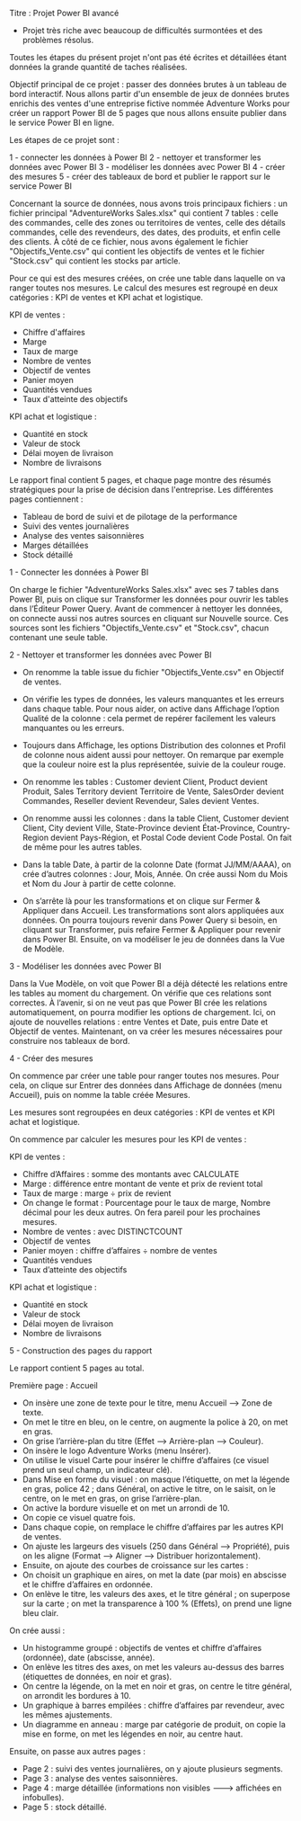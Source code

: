 Titre : Projet Power BI avancé

* Projet très riche avec beaucoup de difficultés surmontées et des problèmes résolus.

Toutes les étapes du présent projet n'ont pas été écrites et détaillées étant données la grande quantité de taches réalisées.

Objectif principal de ce projet : passer des données brutes à un tableau de bord interactif. Nous allons partir d'un ensemble de jeux de données brutes enrichis des ventes d'une entreprise fictive nommée Adventure Works pour créer un rapport Power BI de 5 pages que nous allons ensuite publier dans le service Power BI en ligne.

Les étapes de ce projet sont :

1 - connecter les données à Power BI
2 - nettoyer et transformer les données avec Power BI
3 - modéliser les données avec Power BI
4 - créer des mesures
5 - créer des tableaux de bord et publier le rapport sur le service Power BI

Concernant la source de données, nous avons trois principaux fichiers : un fichier principal "AdventureWorks Sales.xlsx" qui contient 7 tables : celle des commandes, celle des zones ou territoires de ventes, celle des détails commandes, celle des revendeurs, des dates, des produits, et enfin celle des clients. À côté de ce fichier, nous avons également le fichier "Objectifs_Vente.csv" qui contient les objectifs de ventes et le fichier "Stock.csv" qui contient les stocks par article.

Pour ce qui est des mesures créées, on crée une table dans laquelle on va ranger toutes nos mesures.
Le calcul des mesures est regroupé en deux catégories : KPI de ventes et KPI achat et logistique.

KPI de ventes :

- Chiffre d'affaires
- Marge
- Taux de marge
- Nombre de ventes
- Objectif de ventes
- Panier moyen
- Quantités vendues
- Taux d'atteinte des objectifs

KPI achat et logistique :

- Quantité en stock
- Valeur de stock
- Délai moyen de livraison
- Nombre de livraisons

Le rapport final contient 5 pages, et chaque page montre des résumés stratégiques pour la prise de décision dans l'entreprise. Les différentes pages contiennent :

- Tableau de bord de suivi et de pilotage de la performance
- Suivi des ventes journalières
- Analyse des ventes saisonnières
- Marges détaillées
- Stock détaillé


1 - Connecter les données à Power BI

On charge le fichier "AdventureWorks Sales.xlsx" avec ses 7 tables dans Power BI, puis on clique sur Transformer les données pour ouvrir les tables dans l’Éditeur Power Query.
Avant de commencer à nettoyer les données, on connecte aussi nos autres sources en cliquant sur Nouvelle source. Ces sources sont les fichiers "Objectifs_Vente.csv" et "Stock.csv", chacun contenant une seule table.

2 - Nettoyer et transformer les données avec Power BI

- On renomme la table issue du fichier "Objectifs_Vente.csv" en Objectif de ventes.

- On vérifie les types de données, les valeurs manquantes et les erreurs dans chaque table. Pour nous aider, on active dans Affichage l’option Qualité de la colonne : cela permet de repérer facilement les valeurs manquantes ou les erreurs.

- Toujours dans Affichage, les options Distribution des colonnes et Profil de colonne nous aident aussi pour nettoyer. On remarque par exemple que la couleur noire est la plus représentée, suivie de la couleur rouge.

- On renomme les tables : Customer devient Client, Product devient Produit, Sales Territory devient Territoire de Vente, SalesOrder devient Commandes, Reseller devient Revendeur, Sales devient Ventes.

- On renomme aussi les colonnes : dans la table Client, Customer devient Client, City devient Ville, State-Province devient État-Province, Country-Region devient Pays-Région, et Postal Code devient Code Postal. On fait de même pour les autres tables.

- Dans la table Date, à partir de la colonne Date (format JJ/MM/AAAA), on crée d’autres colonnes : Jour, Mois, Année. On crée aussi Nom du Mois et Nom du Jour à partir de cette colonne.

- On s’arrête là pour les transformations et on clique sur Fermer & Appliquer dans Accueil. Les transformations sont alors appliquées aux données. On pourra toujours revenir dans Power Query si besoin, en cliquant sur Transformer, puis refaire Fermer & Appliquer pour revenir dans Power BI.
Ensuite, on va modéliser le jeu de données dans la Vue de Modèle.

3 - Modéliser les données avec Power BI

Dans la Vue Modèle, on voit que Power BI a déjà détecté les relations entre les tables au moment du chargement. On vérifie que ces relations sont correctes.
À l’avenir, si on ne veut pas que Power BI crée les relations automatiquement, on pourra modifier les options de chargement.
Ici, on ajoute de nouvelles relations : entre Ventes et Date, puis entre Date et Objectif de ventes.
Maintenant, on va créer les mesures nécessaires pour construire nos tableaux de bord.

4 - Créer des mesures

On commence par créer une table pour ranger toutes nos mesures. Pour cela, on clique sur Entrer des données dans Affichage de données (menu Accueil), puis on nomme la table créée Mesures.

Les mesures sont regroupées en deux catégories : KPI de ventes et KPI achat et logistique.

On commence par calculer les mesures pour les KPI de ventes :

KPI de ventes :

- Chiffre d’Affaires : somme des montants avec CALCULATE
- Marge : différence entre montant de vente et prix de revient total
- Taux de marge : marge ÷ prix de revient
- On change le format : Pourcentage pour le taux de marge, Nombre décimal pour les deux autres. On fera pareil pour les prochaines mesures.
- Nombre de ventes : avec DISTINCTCOUNT
- Objectif de ventes
- Panier moyen : chiffre d’affaires ÷ nombre de ventes
- Quantités vendues
- Taux d’atteinte des objectifs

KPI achat et logistique :

- Quantité en stock
- Valeur de stock
- Délai moyen de livraison
- Nombre de livraisons

5 - Construction des pages du rapport

Le rapport contient 5 pages au total.

Première page : Accueil

- On insère une zone de texte pour le titre, menu Accueil --> Zone de texte.
- On met le titre en bleu, on le centre, on augmente la police à 20, on met en gras.
- On grise l’arrière-plan du titre (Effet --> Arrière-plan --> Couleur).
- On insère le logo Adventure Works (menu Insérer).
- On utilise le visuel Carte pour insérer le chiffre d’affaires (ce visuel prend un seul champ, un indicateur clé).
- Dans Mise en forme du visuel : on masque l’étiquette, on met la légende en gras, police 42 ; dans Général, on active le titre, on le saisit, on le centre, on le met en gras, on grise l’arrière-plan.
- On active la bordure visuelle et on met un arrondi de 10.
- On copie ce visuel quatre fois.
- Dans chaque copie, on remplace le chiffre d’affaires par les autres KPI de ventes.
- On ajuste les largeurs des visuels (250 dans Général --> Propriété), puis on les aligne (Format --> Aligner --> Distribuer horizontalement).
- Ensuite, on ajoute des courbes de croissance sur les cartes :
- On choisit un graphique en aires, on met la date (par mois) en abscisse et le chiffre d’affaires en ordonnée.
- On enlève le titre, les valeurs des axes, et le titre général ; on superpose sur la carte ; on met la transparence à 100 % (Effets), on prend une ligne bleu clair.

On crée aussi :

- Un histogramme groupé : objectifs de ventes et chiffre d’affaires (ordonnée), date (abscisse, année).
- On enlève les titres des axes, on met les valeurs au-dessus des barres (étiquettes de données, en noir et gras).
- On centre la légende, on la met en noir et gras, on centre le titre général, on arrondit les bordures à 10.
- Un graphique à barres empilées : chiffre d’affaires par revendeur, avec les mêmes ajustements.
- Un diagramme en anneau : marge par catégorie de produit, on copie la mise en forme, on met les légendes en noir, au centre haut.

Ensuite, on passe aux autres pages :

- Page 2 : suivi des ventes journalières, on y ajoute plusieurs segments.
- Page 3 : analyse des ventes saisonnières.
- Page 4 : marge détaillée (informations non visibles ---> affichées en infobulles).
- Page 5 : stock détaillé.
